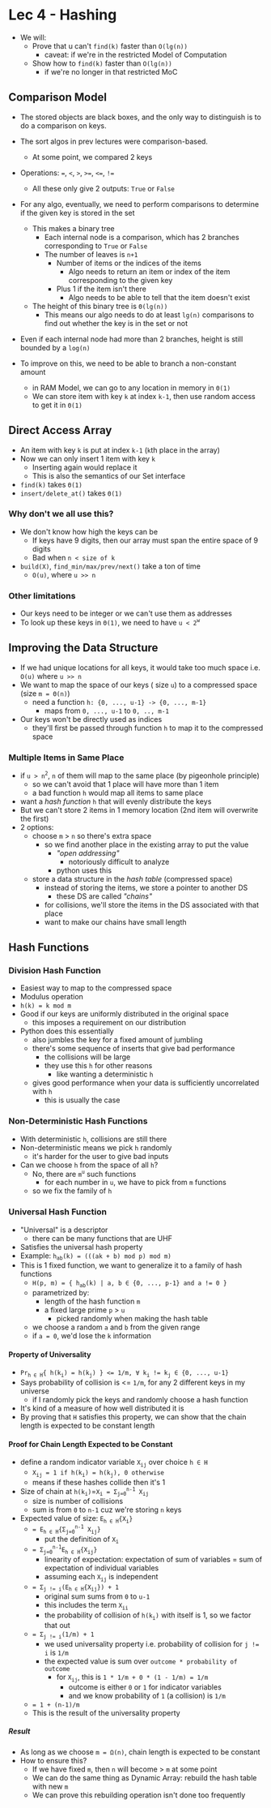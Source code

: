 # Lec 4 - Hashing

- We will:
  - Prove that u can't `find(k)` faster than `O(lg(n))`
    - caveat: if we're in the restricted Model of Computation
  - Show how to `find(k)` faster than `O(lg(n))`
    - if we're no longer in that restricted MoC

## Comparison Model

- The stored objects are black boxes, and the only way to distinguish is to do a comparison on keys.
- The sort algos in prev lectures were comparison-based.
  - At some point, we compared 2 keys
- Operations: `=`, `<`, `>`, `>=`, `<=`, `!=`
  - All these only give 2 outputs: `True` or `False`
- For any algo, eventually, we need to perform comparisons to determine if the given key is stored in the set

  - This makes a binary tree
    - Each internal node is a comparison, which has 2 branches corresponding to `True` or `False`
    - The number of leaves is `n+1`
      - Number of items or the indices of the items
        - Algo needs to return an item or index of the item corresponding to the given key
      - Plus 1 if the item isn't there
        - Algo needs to be able to tell that the item doesn't exist
  - The height of this binary tree is `Θ(lg(n))`
    - This means our algo needs to do at least `lg(n)` comparisons to find out whether the key is in the set or not

- Even if each internal node had more than 2 branches, height is still bounded by a `log(n)`
- To improve on this, we need to be able to branch a non-constant amount
  - in RAM Model, we can go to any location in memory in `Θ(1)`
  - We can store item with key `k` at index `k-1`, then use random access to get it in `Θ(1)`

## Direct Access Array

- An item with key `k` is put at index `k-1` (`k`th place in the array)
- Now we can only insert 1 item with key `k`
  - Inserting again would replace it
  - This is also the semantics of our Set interface
- `find(k)` takes `Θ(1)`
- `insert/delete_at()` takes `Θ(1)`

### Why don't we all use this?

- We don't know how high the keys can be
  - If keys have 9 digits, then our array must span the entire space of 9 digits
  - Bad when `n < size of k`
- `build(X)`, `find_min/max/prev/next()` take a ton of time
  - `O(u)`, where `u >> n`

### Other limitations

- Our keys need to be integer or we can't use them as addresses
- To look up these keys in `Θ(1)`, we need to have `u < 2`<sup>`w`</sup>

## Improving the Data Structure

- If we had unique locations for all keys, it would take too much space i.e. `O(u)` where `u >> n`
- We want to map the space of our keys ( size `u`) to a compressed space (size `m = Θ(n)`)
  - need a function `h: {0, ..., u-1} -> {0, ..., m-1}`
    - maps from `0, ..., u-1` to `0, .., m-1`
- Our keys won't be directly used as indices
  - they'll first be passed through function `h` to map it to the compressed space

### Multiple Items in Same Place

- if `u > n`<sup>`2`</sup>, `n` of them will map to the same place (by pigeonhole principle)
  - so we can't avoid that 1 place will have more than 1 item
  - a bad function `h` would map all items to same place
- want a _hash function_ `h` that will evenly distribute the keys
- But we can't store 2 items in 1 memory location (2nd item will overwrite the first)
- 2 options:
  - choose `m` > `n` so there's extra space
    - so we find another place in the existing array to put the value
      - _"open addressing"_
        - notoriously difficult to analyze
      - python uses this
  - store a data structure in the _hash table_ (compressed space)
    - instead of storing the items, we store a pointer to another DS
      - these DS are called _"chains"_
    - for collisions, we'll store the items in the DS associated with that place
    - want to make our chains have small length

## Hash Functions

### Division Hash Function

- Easiest way to map to the compressed space
- Modulus operation
- `h(k) = k mod m`
- Good if our keys are uniformly distributed in the original space
  - this imposes a requirement on our distribution
- Python does this essentially
  - also jumbles the key for a fixed amount of jumbling
  - there's some sequence of inserts that give bad performance
    - the collisions will be large
    - they use this `h` for other reasons
      - like wanting a deterministic `h`
  - gives good performance when your data is sufficiently uncorrelated with `h`
    - this is usually the case

### Non-Deterministic Hash Functions

- With deterministic `h`, collisions are still there
- Non-deterministic means we pick `h` randomly
  - it's harder for the user to give bad inputs
- Can we choose `h` from the space of all `h`?
  - No, there are `m`<sup>`u`</sup> such functions
    - for each number in `u`, we have to pick from `m` functions
  - so we fix the family of `h`

### Universal Hash Function

- "Universal" is a descriptor
  - there can be many functions that are UHF
- Satisfies the universal hash property
- Example: `h`<sub>`ab`</sub>`(k) = (((ak + b) mod p) mod m)`
- This is 1 fixed function, we want to generalize it to a family of hash functions
  - `H(p, m) = { h`<sub>`ab`</sub>`(k) | a, b ∈ {0, ..., p-1} and a != 0 }`
  - parametrized by:
    - length of the hash function `m`
    - a fixed large prime `p` > `u`
      - picked randomly when making the hash table
  - we choose a random `a` and `b` from the given range
  - if `a = 0`, we'd lose the `k` information

#### Property of Universality

- `Pr`<sub>`h ∈ H`</sub>`{ h(k`<sub>`i`</sub>`) = h(k`<sub>`j`</sub>`) } <= 1/m, ∀ k`<sub>`i`</sub>` != k`<sub>`j`</sub>` ∈ {0, ..., u-1}`
- Says probability of collision is <= `1/m`, for any 2 different keys in my universe
  - if I randomly pick the keys and randomly choose a hash function
- It's kind of a measure of how well distributed it is
- By proving that `H` satisfies this property, we can show that the chain length is expected to be constant length

#### Proof for Chain Length Expected to be Constant

- define a random indicator variable `X`<sub>`ij`</sub> over choice `h ∈ H`
  - `X`<sub>`ij`</sub>` = 1 if h(k`<sub>`i`</sub>`) = h(k`<sub>`j`</sub>`), 0 otherwise`
  - means if these hashes collide then it's 1
- Size of chain at `h(k`<sub>`i`</sub>`)`=`X`<sub>`i`</sub>` = Σ`<sub>`j=0`</sub><sup>`n-1`</sup>` X`<sub>`ij`</sub>
  - size is number of collisions
  - sum is from `0` to `n-1` cuz we're storing `n` keys
- Expected value of size: `E`<sub>`h ∈ H`</sub>`{X`<sub>`i`</sub>`}`
  - `= E`<sub>`h ∈ H`</sub>`{Σ`<sub>`j=0`</sub><sup>`n-1`</sup>` X`<sub>`ij`</sub>`}`
    - put the definition of `X`<sub>`i`</sub>
  - `= Σ`<sub>`j=0`</sub><sup>`n-1`</sup>`E`<sub>`h ∈ H`</sub>`{X`<sub>`ij`</sub>`}`
    - linearity of expectation: expectation of sum of variables = sum of expectation of individual variables
    - assuming each `X`<sub>`ij`</sub> is independent
  - `= Σ`<sub>`j != i`</sub>`(E`<sub>`h ∈ H`</sub>`{X`<sub>`ij`</sub>`}) + 1`
    - original sum sums from `0` to `u-1`
    - this includes the term `X`<sub>`ii`</sub>
    - the probability of collision of `h(k`<sub>`i`</sub>`)` with itself is 1, so we factor that out
  - `= Σ`<sub>`j != i`</sub>`(1/m) + 1`
    - we used universality property i.e. probability of collision for `j != i` is `1/m`
    - the expected value is sum over `outcome * probability of outcome`
      - for `X`<sub>`ij`</sub>, this is `1 * 1/m + 0 * (1 - 1/m) = 1/m`
        - outcome is either `0` or `1` for indicator variables
        - and we know probability of `1` (a collision) is `1/m`
  - `= 1 + (n-1)/m`
  - This is the result of the universality property

##### Result

- As long as we choose `m = Ω(n)`, chain length is expected to be constant
- How to ensure this?
  - If we have fixed `m`, then `n` will become > `m` at some point
  - We can do the same thing as Dynamic Array: rebuild the hash table with new `m`
  - We can prove this rebuilding operation isn't done too frequently
